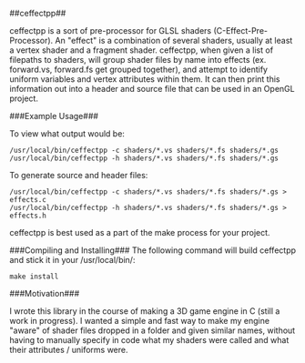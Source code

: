 ##ceffectpp##


ceffectpp is a sort of pre-processor for GLSL shaders (C-Effect-Pre-Processor). An "effect" is a combination of several shaders, usually at least a vertex shader and a fragment shader. ceffectpp, when given a list of filepaths to shaders, will group shader files by name into effects (ex. forward.vs, forward.fs get grouped together), and attempt to identify uniform variables and vertex attributes within them. It can then print this information out into a header and source file that can be used in an OpenGL project. 


###Example Usage###


To view what output would be:

    /usr/local/bin/ceffectpp -c shaders/*.vs shaders/*.fs shaders/*.gs
    /usr/local/bin/ceffectpp -h shaders/*.vs shaders/*.fs shaders/*.gs

To generate source and header files:

    /usr/local/bin/ceffectpp -c shaders/*.vs shaders/*.fs shaders/*.gs > effects.c
    /usr/local/bin/ceffectpp -h shaders/*.vs shaders/*.fs shaders/*.gs > effects.h

ceffectpp is best used as a part of the make process for your project.
	
###Compiling and Installing###
The following command will build ceffectpp and stick it in your /usr/local/bin/:

	make install
	
###Motivation###

I wrote this library in the course of making a 3D game engine in C (still a work in progress). I wanted a simple and fast way to make my engine "aware" of shader files dropped in a folder and given similar names, without having to manually specify in code what my shaders were called and what their attributes / uniforms were.